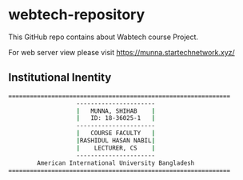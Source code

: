 # webtech-repository
This GitHub repo contains about Wabtech course Project.

For web server view please visit https://munna.startechnetwork.xyz/ 

## Institutional Inentity
```bash
==============================================================
                   ----------------------
                   |   MUNNA, SHIHAB    |
                   |   ID: 18-36025-1   |
                   ----------------------
                   |   COURSE FACULTY   |
                   |RASHIDUL HASAN NABIL|
                   |    LECTURER, CS    |
                   ----------------------
        American International University Bangladesh
==============================================================
```
